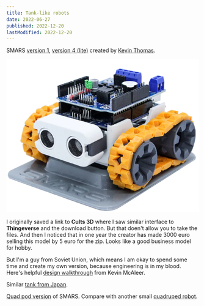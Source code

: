 ```yaml
---
title: Tank-like robots
date: 2022-06-27
published: 2022-12-20
lastModified: 2022-12-20
---
```


SMARS [version 1](https://www.thingiverse.com/thing:2662828), [version 4 (lite)](https://cults3d.com/en/3d-model/gadget/smars-v4-lite) created by [Kevin Thomas](https://cults3d.com/en/users/Tuitxy/3d-models).

![smars v4](./smars-v4.jpg)

I originally saved a link to **Cults 3D** where I saw similar interface to **Thingeverse** and the download button. But that doen't allow you to take the files. And then I noticed that in one year the creator has made 3000 euro selling this model by 5 euro for the zip. Looks like a good business model for hobby. 

But I'm a guy from Soviet Union, which means I am okay to spend some time and create my own version, because engineering is in my blood. Here's helpful [design walkthrough](https://www.smarsfan.com/learn/design/) from Kevin McAleer.

Similar [tank from Japan](https://burariweb.info/electronic-work/mini-tank-esp8266.html).

[Quad pod version](https://cults3d.com/en/3d-model/gadget/smars-quad-mod) of SMARS. Compare with another small [quadruped robot](https://cults3d.com/en/3d-model/gadget/kame-8dof-small-quadruped-robot).
